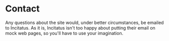 Contact
==============================================

Any questions about the site would, under better circumstances, be emailed to Incitatus. As it is, Incitatus isn't too happy about putting their email on mock web pages, so you'll have to use your imagination.
